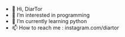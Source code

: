- 👋 Hi, DiarTor
- 👀 I’m interested in programming
- 🌱 I’m currently learning python
- 📫 How to reach me : instagram.com/diartor

<!---
DiarTor/DiarTor is a ✨ special ✨ repository because its `README.md` (this file) appears on your GitHub profile.
You can click the Preview link to take a look at your changes.
--->
